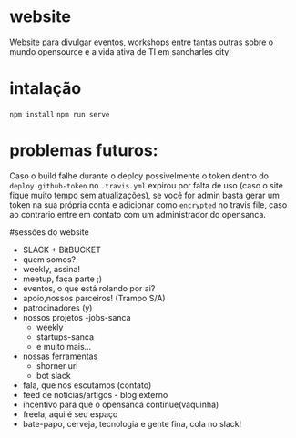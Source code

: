 # website
Website para divulgar eventos, workshops entre tantas outras sobre o mundo opensource e a vida ativa de TI em sancharles city!

# intalação
`npm install`
`npm run serve`

# problemas futuros:
Caso o build falhe durante o deploy possivelmente o token dentro do `deploy.github-token` no `.travis.yml` expirou por falta de uso (caso o site fique muito tempo sem atualizações), se você for admin basta gerar um token na sua própria conta e adicionar como `encrypted` no travis file, caso ao contrario entre em contato com um administrador do opensanca.

#sessões do website
 - SLACK + BitBUCKET
 - quem somos?
 - weekly, assina!
 - meetup, faça parte ;)
 - eventos, o que está rolando por ai?
 - apoio,nossos parceiros! (Trampo S/A)
 - patrocinadores (y)
 - nossos projetos
    -jobs-sanca
    - weekly
    - startups-sanca
    - e muito mais...
 - nossas ferramentas
    - shorner url
    - bot slack
 - fala, que nos escutamos (contato)
 - feed de noticias/artigos -  blog externo
 - incentivo para que o opensanca continue(vaquinha)
 - freela, aqui é seu espaço
 - bate-papo, cerveja, tecnologia e gente fina, cola no slack!

